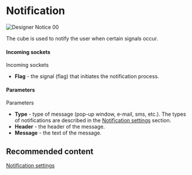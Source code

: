# Notification

![Designer Notice 00](~/images/Designer_Notice_00.png)

The cube is used to notify the user when certain signals occur. 

#### Incoming sockets

Incoming sockets

- **Flag** \- the signal (flag) that initiates the notification process.

#### Parameters

Parameters

- **Type** \- type of message (pop\-up window, e\-mail, sms, etc.). The types of notifications are described in the [Notification settings](Designer_notification_Setting.md) section.
- **Header** \- the header of the message.
- **Message** \- the text of the message.

## Recommended content

[Notification settings](Designer_notification_Setting.md)
